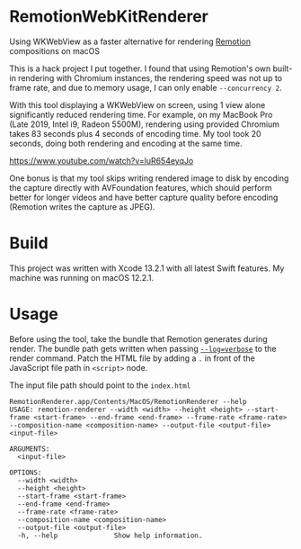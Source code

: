 # RemotionWebKitRenderer
Using WKWebView as a faster alternative for rendering [Remotion](https://github.com/remotion-dev/remotion) compositions on macOS

This is a hack project I put together. I found that using Remotion's own built-in rendering with Chromium instances, the rendering speed was not up to frame rate, and due to memory usage, I can only enable `--concurrency 2`.

With this tool displaying a WKWebView on screen, using 1 view alone significantly reduced rendering time. For example, on my MacBook Pro (Late 2019, Intel i9, Radeon 5500M), rendering using provided Chromium takes 83 seconds plus 4 seconds of encoding time. My tool took 20 seconds, doing both rendering and encoding at the same time. 

https://www.youtube.com/watch?v=luR654eyqJo

One bonus is that my tool skips writing rendered image to disk by encoding the capture directly with AVFoundation features, which should perform better for longer videos and have better capture quality before encoding (Remotion writes the capture as JPEG). 

# Build
This project was written with Xcode 13.2.1 with all latest Swift features. My machine was running on macOS 12.2.1. 

# Usage
Before using the tool, take the bundle that Remotion generates during render. The bundle path gets written when passing [`--log=verbose`](https://www.remotion.dev/docs/cli#--log) to the render command. Patch the HTML file by adding a `.` in front of the JavaScript file path in `<script>` node. 

The input file path should point to the `index.html`

```
RemotionRenderer.app/Contents/MacOS/RemotionRenderer --help
USAGE: remotion-renderer --width <width> --height <height> --start-frame <start-frame> --end-frame <end-frame> --frame-rate <frame-rate> --composition-name <composition-name> --output-file <output-file> <input-file>

ARGUMENTS:
  <input-file>

OPTIONS:
  --width <width>
  --height <height>
  --start-frame <start-frame>
  --end-frame <end-frame>
  --frame-rate <frame-rate>
  --composition-name <composition-name>
  --output-file <output-file>
  -h, --help              Show help information.
```
